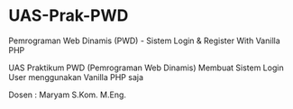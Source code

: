 # UAS-Prak-PWD
Pemrograman Web Dinamis (PWD) - Sistem Login & Register With Vanilla PHP

UAS Praktikum PWD (Pemrograman Web Dinamis)
Membuat Sistem Login User menggunakan Vanilla PHP saja

Dosen : Maryam S.Kom. M.Eng.
